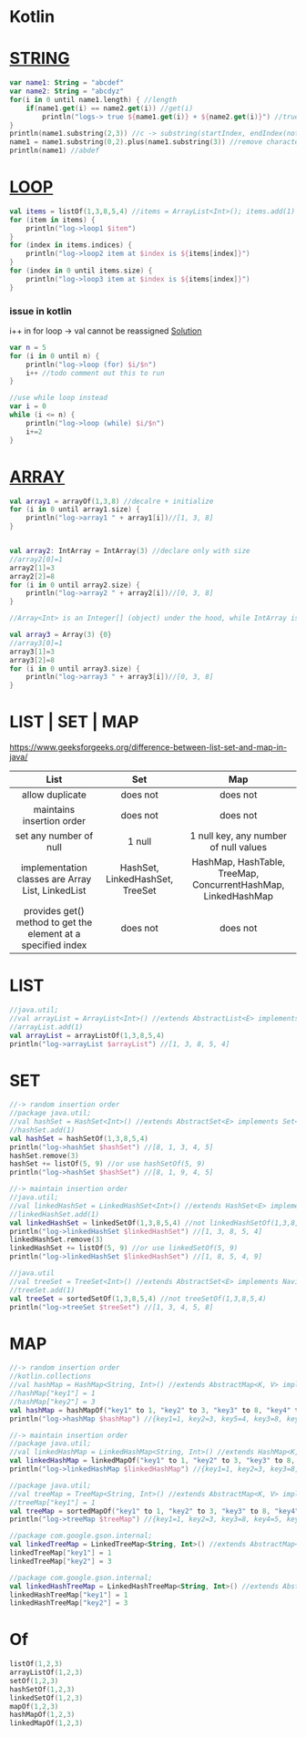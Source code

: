 # Kotlin

# [STRING](https://pl.kotl.in/r9QQ840Oc)
```kotlin
var name1: String = "abcdef"
var name2: String = "abcdyz"
for(i in 0 until name1.length) { //length
    if(name1.get(i) == name2.get(i)) //get(i)
        println("logs-> true ${name1.get(i)} + ${name2.get(i)}") //true a + a
}
println(name1.substring(2,3)) //c -> substring(startIndex, endIndex(not included))
name1 = name1.substring(0,2).plus(name1.substring(3)) //remove character at index
println(name1) //abdef
```

# [LOOP](https://pl.kotl.in/lB3HSRU4v)
```kotlin
val items = listOf(1,3,8,5,4) //items = ArrayList<Int>(); items.add(1)
for (item in items) {
    println("log->loop1 $item")
}
for (index in items.indices) {
    println("log->loop2 item at $index is ${items[index]}")
}
for (index in 0 until items.size) {
    println("log->loop3 item at $index is ${items[index]}")
}
```

### issue in kotlin
i++ in for loop -> val cannot be reassigned [Solution](https://pl.kotl.in/crSb2A5oU)

```kotlin
var n = 5
for (i in 0 until n) {
    println("log->loop (for) $i/$n")
    i++ //todo comment out this to run
}

//use while loop instead
var i = 0
while (i <= n) {
    println("log->loop (while) $i/$n")
    i+=2
}
```

# [ARRAY](https://pl.kotl.in/DNMLuXzLz)
```kotlin
val array1 = arrayOf(1,3,8) //decalre + initialize
for (i in 0 until array1.size) {
    println("log->array1 " + array1[i])//[1, 3, 8]
}


val array2: IntArray = IntArray(3) //declare only with size
//array2[0]=1
array2[1]=3
array2[2]=8
for (i in 0 until array2.size) {
    println("log->array2 " + array2[i])//[0, 3, 8]
}

//Array<Int> is an Integer[] (object) under the hood, while IntArray is an int[] (primitive)

val array3 = Array(3) {0}
//array3[0]=1
array3[1]=3
array3[2]=8
for (i in 0 until array3.size) {
    println("log->array3 " + array3[i])//[0, 3, 8]
}
```

# LIST | SET | MAP

https://www.geeksforgeeks.org/difference-between-list-set-and-map-in-java/

List|Set|Map
:-:|:-:|:-:
allow duplicate|does not|does not
maintains insertion order|does not|does not
set any number of null|1 null| 1 null key, any number of null values
implementation classes are Array List, LinkedList|HashSet, LinkedHashSet, TreeSet|HashMap, HashTable, TreeMap, ConcurrentHashMap, LinkedHashMap
provides get() method to get the element at a specified index|does not|does not

# LIST
```kotlin
//java.util;
//val arrayList = ArrayList<Int>() //extends AbstractList<E> implements List<E> (-> extends Collection<E> extends Iterable<E>)
//arrayList.add(1)
val arrayList = arrayListOf(1,3,8,5,4)
println("log->arrayList $arrayList") //[1, 3, 8, 5, 4]
```

# SET
```kotlin
//-> random insertion order
//package java.util;
//val hashSet = HashSet<Int>() //extends AbstractSet<E> implements Set<E> (-> extends Collection<E> extends Iterable<E>)
//hashSet.add(1)
val hashSet = hashSetOf(1,3,8,5,4)
println("log->hashSet $hashSet") //[8, 1, 3, 4, 5]
hashSet.remove(3)
hashSet += listOf(5, 9) //or use hashSetOf(5, 9)
println("log->hashSet $hashSet") //[8, 1, 9, 4, 5]

//-> maintain insertion order
//java.util;
//val linkedHashSet = LinkedHashSet<Int>() //extends HashSet<E> implements Set<E> (-> extends Collection<E> extends Iterable<E>)
//linkedHashSet.add(1)
val linkedHashSet = linkedSetOf(1,3,8,5,4) //not linkedHashSetOf(1,3,8,5,4)
println("log->linkedHashSet $linkedHashSet") //[1, 3, 8, 5, 4]
linkedHashSet.remove(3)
linkedHashSet += listOf(5, 9) //or use linkedSetOf(5, 9)
println("log->linkedHashSet $linkedHashSet") //[1, 8, 5, 4, 9]

//java.util
//val treeSet = TreeSet<Int>() //extends AbstractSet<E> implements NavigableSet<E> (-> extends SortedSet<E> extends Set<E> -> extends Collection<E> extends Iterable<E>)
//treeSet.add(1)
val treeSet = sortedSetOf(1,3,8,5,4) //not treeSetOf(1,3,8,5,4)
println("log->treeSet $treeSet") //[1, 3, 4, 5, 8]
```

# MAP
```kotlin
//-> random insertion order
//kotlin.collections
//val hashMap = HashMap<String, Int>() //extends AbstractMap<K, V> implements Map<K, V>
//hashMap["key1"] = 1
//hashMap["key2"] = 3
val hashMap = hashMapOf("key1" to 1, "key2" to 3, "key3" to 8, "key4" to 5, "key5" to 4)
println("log->hashMap $hashMap") //{key1=1, key2=3, key5=4, key3=8, key4=5}

//-> maintain insertion order
//package java.util;
//val linkedHashMap = LinkedHashMap<String, Int>() //extends HashMap<K, V> implements Map<K, V>
val linkedHashMap = linkedMapOf("key1" to 1, "key2" to 3, "key3" to 8, "key4" to 5, "key5" to 4)
println("log->linkedHashMap $linkedHashMap") //{key1=1, key2=3, key3=8, key4=5, key5=4}

//package java.util;
//val treeMap = TreeMap<String, Int>() //extends AbstractMap<K, V> implements NavigableMap<K, V> (-> extends SortedMap<K, V> extends Map<K, V>)
//treeMap["key1"] = 1
val treeMap = sortedMapOf("key1" to 1, "key2" to 3, "key3" to 8, "key4" to 5, "key5" to 4)
println("log->treeMap $treeMap") //{key1=1, key2=3, key3=8, key4=5, key5=4}

//package com.google.gson.internal;
val linkedTreeMap = LinkedTreeMap<String, Int>() //extends AbstractMap<K, V> implements Serializable
linkedTreeMap["key1"] = 1
linkedTreeMap["key2"] = 3

//package com.google.gson.internal;
val linkedHashTreeMap = LinkedHashTreeMap<String, Int>() //extends AbstractMap<K, V> implements Serializable
linkedHashTreeMap["key1"] = 1
linkedHashTreeMap["key2"] = 3
```

# Of
```kotlin
listOf(1,2,3)
arrayListOf(1,2,3)
setOf(1,2,3)
hashSetOf(1,2,3)
linkedSetOf(1,2,3)
mapOf(1,2,3)
hashMapOf(1,2,3)
linkedMapOf(1,2,3)
```
